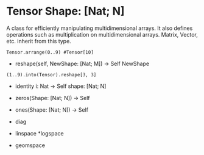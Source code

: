 # Tensor Shape: [Nat; N]

   A class for efficiently manipulating multidimensional arrays. It also defines operations such as multiplication on multidimensional arrays.
   Matrix, Vector, etc. inherit from this type.

``` erg
Tensor.arrange(0..9) #Tensor[10]
```

* reshape(self, NewShape: [Nat; M]) -> Self NewShape

``` erg
(1..9).into(Tensor).reshape[3, 3]
```

* identity i: Nat -> Self shape: [Nat; N]
* zeros(Shape: [Nat; N]) -> Self
* ones(Shape: [Nat; N]) -> Self

* diag

* linspace
*logspace
* geomspace